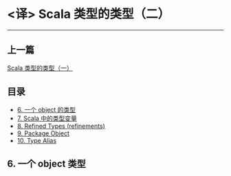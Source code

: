 # <译> Scala 类型的类型（二）

***

## 上一篇

[Scala 类型的类型（一）](http://yison.me/page/scala-types-of-types/part-1)

## 目录

- [6. 一个 object 的类型]()
- [7. Scala 中的类型变量]()
- [8. Refined Types (refinements)]()
- [9. Package Object]()
- [10. Type Alias]()

## 6. 一个 object 类型


